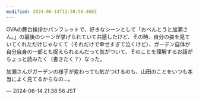```yaml
---
modified: 2024-06-14T12:38:56.468Z
---
```


<p>OVAの舞台挨拶かパンフレットで、好きなシーンとして「おべんとうと加瀬さん。」の最後のシーンが挙げられていて共感したけど、その時、自分の姿を見ていてくれただけじゃなくて（それだけで幸せすぎて泣くけど）、ガーデン自体が自分自身の一部とも捉えられるんだって気がついて、そのことを理解するお話がちょっと読みたく（書きたく？）なった。</p><p>加瀬さんがガーデンの様子が変わっても気がつけるのも、山田のことをいつも本当によく見てるからなの…。</p>

&mdash; 2024-06-14 21:38:56 JST

<!-- Original URL: https://mastodon.social/@sakuramochi0/112615013513193490-->
